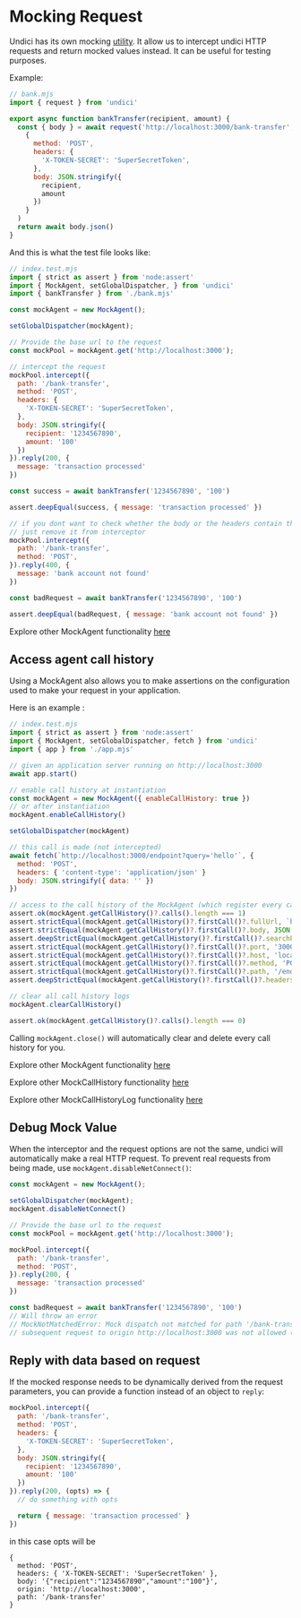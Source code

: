 # Mocking Request

Undici has its own mocking [utility](/docs/docs/api/MockAgent.md). It allow us to intercept undici HTTP requests and return mocked values instead. It can be useful for testing purposes.

Example:

```js
// bank.mjs
import { request } from 'undici'

export async function bankTransfer(recipient, amount) {
  const { body } = await request('http://localhost:3000/bank-transfer',
    {
      method: 'POST',
      headers: {
        'X-TOKEN-SECRET': 'SuperSecretToken',
      },
      body: JSON.stringify({
        recipient,
        amount
      })
    }
  )
  return await body.json()
}
```

And this is what the test file looks like:

```js
// index.test.mjs
import { strict as assert } from 'node:assert'
import { MockAgent, setGlobalDispatcher, } from 'undici'
import { bankTransfer } from './bank.mjs'

const mockAgent = new MockAgent();

setGlobalDispatcher(mockAgent);

// Provide the base url to the request
const mockPool = mockAgent.get('http://localhost:3000');

// intercept the request
mockPool.intercept({
  path: '/bank-transfer',
  method: 'POST',
  headers: {
    'X-TOKEN-SECRET': 'SuperSecretToken',
  },
  body: JSON.stringify({
    recipient: '1234567890',
    amount: '100'
  })
}).reply(200, {
  message: 'transaction processed'
})

const success = await bankTransfer('1234567890', '100')

assert.deepEqual(success, { message: 'transaction processed' })

// if you dont want to check whether the body or the headers contain the same value
// just remove it from interceptor
mockPool.intercept({
  path: '/bank-transfer',
  method: 'POST',
}).reply(400, {
  message: 'bank account not found'
})

const badRequest = await bankTransfer('1234567890', '100')

assert.deepEqual(badRequest, { message: 'bank account not found' })
```

Explore other MockAgent functionality [here](/docs/docs/api/MockAgent.md)

## Access agent call history

Using a MockAgent also allows you to make assertions on the configuration used to make your request in your application.

Here is an example :

```js
// index.test.mjs
import { strict as assert } from 'node:assert'
import { MockAgent, setGlobalDispatcher, fetch } from 'undici'
import { app } from './app.mjs'

// given an application server running on http://localhost:3000
await app.start()

// enable call history at instantiation
const mockAgent = new MockAgent({ enableCallHistory: true })
// or after instantiation
mockAgent.enableCallHistory()

setGlobalDispatcher(mockAgent)

// this call is made (not intercepted)
await fetch(`http://localhost:3000/endpoint?query='hello'`, {
  method: 'POST',
  headers: { 'content-type': 'application/json' }
  body: JSON.stringify({ data: '' })
})

// access to the call history of the MockAgent (which register every call made intercepted or not)
assert.ok(mockAgent.getCallHistory()?.calls().length === 1)
assert.strictEqual(mockAgent.getCallHistory()?.firstCall()?.fullUrl, `http://localhost:3000/endpoint?query='hello'`)
assert.strictEqual(mockAgent.getCallHistory()?.firstCall()?.body, JSON.stringify({ data: '' }))
assert.deepStrictEqual(mockAgent.getCallHistory()?.firstCall()?.searchParams, { query: 'hello' })
assert.strictEqual(mockAgent.getCallHistory()?.firstCall()?.port, '3000')
assert.strictEqual(mockAgent.getCallHistory()?.firstCall()?.host, 'localhost:3000')
assert.strictEqual(mockAgent.getCallHistory()?.firstCall()?.method, 'POST')
assert.strictEqual(mockAgent.getCallHistory()?.firstCall()?.path, '/endpoint')
assert.deepStrictEqual(mockAgent.getCallHistory()?.firstCall()?.headers, { 'content-type': 'application/json' })

// clear all call history logs
mockAgent.clearCallHistory()

assert.ok(mockAgent.getCallHistory()?.calls().length === 0)
```

Calling `mockAgent.close()` will automatically clear and delete every call history for you.

Explore other MockAgent functionality [here](/docs/docs/api/MockAgent.md)

Explore other MockCallHistory functionality [here](/docs/docs/api/MockCallHistory.md)

Explore other MockCallHistoryLog functionality [here](/docs/docs/api/MockCallHistoryLog.md)

## Debug Mock Value

When the interceptor and the request options are not the same, undici will automatically make a real HTTP request. To prevent real requests from being made, use `mockAgent.disableNetConnect()`:

```js
const mockAgent = new MockAgent();

setGlobalDispatcher(mockAgent);
mockAgent.disableNetConnect()

// Provide the base url to the request
const mockPool = mockAgent.get('http://localhost:3000');

mockPool.intercept({
  path: '/bank-transfer',
  method: 'POST',
}).reply(200, {
  message: 'transaction processed'
})

const badRequest = await bankTransfer('1234567890', '100')
// Will throw an error
// MockNotMatchedError: Mock dispatch not matched for path '/bank-transfer':
// subsequent request to origin http://localhost:3000 was not allowed (net.connect disabled)
```

## Reply with data based on request

If the mocked response needs to be dynamically derived from the request parameters, you can provide a function instead of an object to `reply`:

```js
mockPool.intercept({
  path: '/bank-transfer',
  method: 'POST',
  headers: {
    'X-TOKEN-SECRET': 'SuperSecretToken',
  },
  body: JSON.stringify({
    recipient: '1234567890',
    amount: '100'
  })
}).reply(200, (opts) => {
  // do something with opts

  return { message: 'transaction processed' }
})
```

in this case opts will be

```
{
  method: 'POST',
  headers: { 'X-TOKEN-SECRET': 'SuperSecretToken' },
  body: '{"recipient":"1234567890","amount":"100"}',
  origin: 'http://localhost:3000',
  path: '/bank-transfer'
}
```
